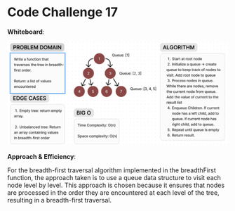 # Code Challenge 17

**Whiteboard**:

![CC17](./CC17.png)

**Approach & Efficiency**:

For the breadth-first traversal algorithm implemented in the breadthFirst function, the approach taken is to use a queue data structure to visit each node level by level. This approach is chosen because it ensures that nodes are processed in the order they are encountered at each level of the tree, resulting in a breadth-first traversal.
